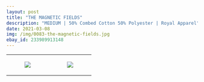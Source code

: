 ```yaml
---
layout: post
title: "THE MAGNETIC FIELDS"
description: "MEDIUM | 50% Combed Cotton 50% Polyester | Royal Apparel"
date: 2021-03-08
img: /img/0083-the-magnetic-fields.jpg
ebay_id: 233989913148
---
```




<table style="width:100%;"><tr><td style="vertical-align:top;">
      <figure class="tmblr-full" data-orig-height="2048" data-orig-width="1365" data-orig-src="https://concertshirts.netlify.app/shirts/0083/0083-01.jpg"><img src="https://64.media.tumblr.com/40942fa61c471a18f7b5831de0be8aff/de2f6e32196050f7-a2/s540x810/e1122b35fac8971b7702fdced0dc405afa08f61d.jpg" data-orig-height="2048" data-orig-width="1365" data-orig-src="https://concertshirts.netlify.app/shirts/0083/0083-01.jpg"/></figure></td>
    <td style="vertical-align:top;">
      <figure class="tmblr-full" data-orig-height="2048" data-orig-width="1365" data-orig-src="https://concertshirts.netlify.app/shirts/0083/0083-02.jpg"><img src="https://64.media.tumblr.com/1bb7ce133eefe348f674fb70b227b77d/de2f6e32196050f7-8f/s540x810/bc42aa42482b93bbc11b718df8fe4caadfe7c751.jpg" data-orig-height="2048" data-orig-width="1365" data-orig-src="https://concertshirts.netlify.app/shirts/0083/0083-02.jpg"/></figure></td>
  </tr></table>
